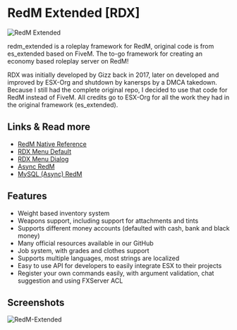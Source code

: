 # RedM Extended [RDX]
![RedM Extended](https://i.imgur.com/OEjfYF0.jpg)

redm_extended is a roleplay framework for RedM, original code is from es_extended based on FiveM. The to-go framework for creating an economy based roleplay server on RedM!

RDX was initially developed by Gizz back in 2017, later on developed and improved by ESX-Org and shutdown by kanersps by a DMCA takedown.
Because I still had the complete original repo, I decided to use that code for RedM instead of FiveM.
All credits go to ESX-Org for all the work they had in the original framework (es_extended).

## Links & Read more
- [RedM Native Reference](https://vespura.com/doc/natives/)
- [RDX Menu Default](https://github.com/TigoDevelopment/rdx_menu_default)
- [RDX Menu Dialog](https://github.com/TigoDevelopment/rdx_menu_dialog)
- [Async RedM](https://github.com/TigoDevelopment/redm-async/tree/master)
- [MySQL (Async) RedM](https://github.com/TigoDevelopment/redm-mysql-async)

## Features
- Weight based inventory system
- Weapons support, including support for attachments and tints
- Supports different money accounts (defaulted with cash, bank and black money)
- Many official resources available in our GitHub
- Job system, with grades and clothes support
- Supports multiple languages, most strings are localized
- Easy to use API for developers to easily integrate ESX to their projects
- Register your own commands easily, with argument validation, chat suggestion and using FXServer ACL

## Screenshots
![RedM-Extended](https://i.imgur.com/amlwgHj.jpg)

